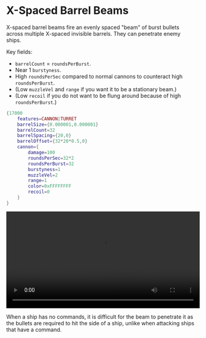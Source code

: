 # X-Spaced Barrel Beams
X-spaced barrel beams fire an evenly spaced "beam" of burst bullets across multiple X-spaced invisible barrels. They can penetrate enemy ships.

Key fields:
 - `barrelCount` = `roundsPerBurst`.
 - Near 1 `burstyness`.
 - High `roundsPerSec` compared to normal cannons to counteract high `roundsPerBurst`.
 - (Low `muzzleVel` and `range` if you want it to be a stationary beam.)
 - (Low `recoil` if you do not want to be flung around because of high `roundsPerBurst`.)
```lua
{17000
	features=CANNON|TURRET
	barrelSize={0.000001,0.000001}
	barrelCount=32
	barrelSpacing={20,0}
	barrelOffset={32*20*0.5,0}
    cannon={
        damage=100
        roundsPerSec=32*2
		roundsPerBurst=32
		burstyness=1
        muzzleVel=2
        range=1
        color=0xFFFFFFFF
        recoil=0
    }
}
```
<video height=256 controls>
  <source src="diagrams/x-spaced_barrel_beam.mp4" type="video/mp4">
  Your browser does not support the video tag.
</video>

When a ship has no commands, it is difficult for the beam to penetrate it as the bullets are required to hit the side of a ship, unlike when attacking ships that have a command.